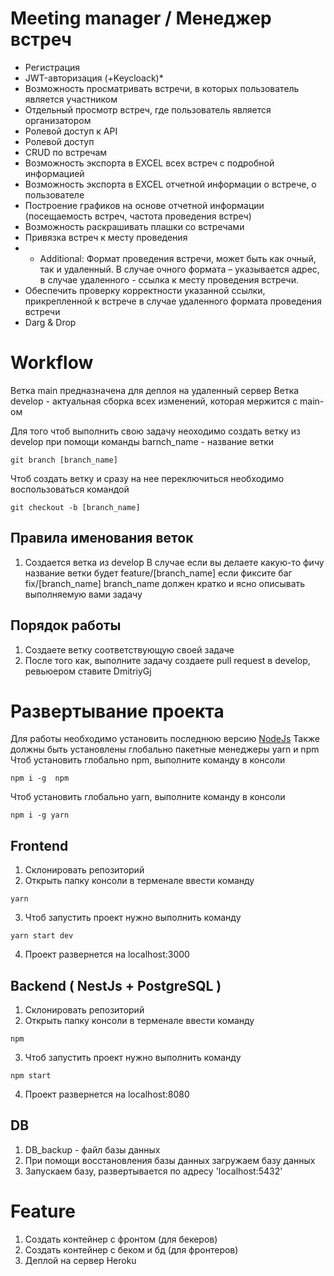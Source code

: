 # Meeting manager / Менеджер встреч 

- Регистрация 
-	JWT-авторизация (+Keycloack)*
-	Возможность просматривать встречи, в которых пользователь является участником
-	Отдельный просмотр встреч, где пользователь является организатором 
-	Ролевой доступ к API
-	Ролевой доступ
-	CRUD по встречам
-	Возможность экспорта в EXCEL всех встреч с подробной информацией
-	Возможность экспорта в EXCEL отчетной информации о встрече, о пользователе
-	Построение графиков на основе отчетной информации (посещаемость встреч, частота проведения встреч)
-	Возможность раскрашивать плашки со встречами
-	Привязка встреч к месту проведения
- - Additional: Формат проведения встречи, может быть как очный, так и удаленный. В случае очного формата – указывается адрес, в случае удаленного - ссылка к месту проведения встречи.
-	Обеспечить проверку корректности указанной ссылки, прикрепленной к встрече в случае удаленного формата проведения встречи 
-	Darg & Drop

# Workflow
Ветка main предназначена для деплоя на удаленный сервер
Ветка develop - актуальная сборка всех изменений, которая мержится с main-ом 

Для того чтоб выполнить свою задачу неоходимо создать ветку из develop при помощи команды 
barnch_name - название ветки 
```
git branch [branch_name]
```
Чтоб создать ветку и сразу на нее переключиться необходимо воспользоваться командой 
```
git checkout -b [branch_name]
```

## Правила именования веток 
1. Cоздается ветка из develop 
В случае если вы делаете какую-то фичу название ветки будет feature/[branch_name]
если фиксите баг fix/[branch_name] 
branch_name должен кратко и ясно описывать выполняемую вами задачу 

## Порядок работы 
1. Создаете ветку соответствующую своей задаче
2. После того как, выполните задачу создаете pull request в develop, ревьюером ставите DmitriyGj 

# Развертывание проекта 
Для работы необходимо установить последнюю версию [NodeJs](https://nodejs.org/en/) 
Также должны быть установлены глобально пакетные менеджеры yarn и npm 
Чтоб установить глобально npm, выполните команду в консоли 
```
npm i -g  npm 
```
Чтоб установить глобально yarn, выполните команду в консоли 
```
npm i -g yarn 
```

##  Frontend
1. Склонировать репозиторий 
2. Открыть папку консоли в терменале ввести команду 
```
yarn
``` 
3. Чтоб запустить проект нужно выполнить команду 
```
yarn start dev
```
4. Проект развернется на localhost:3000

## Backend ( NestJs + PostgreSQL )
1. Склонировать репозиторий 
2. Открыть папку консоли в терменале ввести команду 
```
npm
``` 
3. Чтоб запустить проект нужно выполнить команду 
```
npm start
``` 
4. Проект развернется на localhost:8080

## DB
1. DB_backup - файл базы данных
2. При помощи восстановления базы данных загружаем базу данных 
3. Запускаем базу, развертывается по адресу 'localhost:5432'

# Feature 
1. Создать контейнер с фронтом (для бекеров)
2. Создать контейнер с беком и бд (для фронтеров)
3. Деплой на сервер Heroku